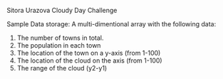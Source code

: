 Sitora Urazova 
Cloudy Day Challenge 

Sample Data storage: 
A multi-dimentional array with the following data: 
1. The number of towns in total. 
2. The population in each town 
3. The location of the town on a y-axis (from 1-100)
5. The location of the cloud on the axis (from 1-100)
6. The range of the cloud (y2-y1)
